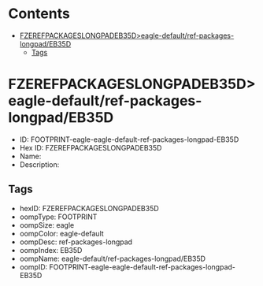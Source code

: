 



Contents
========

* [FZEREFPACKAGESLONGPADEB35D>eagle-default/ref-packages-longpad/EB35D](#fzerefpackageslongpadeb35deagle-defaultref-packages-longpadeb35d)
	* [Tags](#tags)

# FZEREFPACKAGESLONGPADEB35D>eagle-default/ref-packages-longpad/EB35D

- ID: FOOTPRINT-eagle-eagle-default-ref-packages-longpad-EB35D
- Hex ID: FZEREFPACKAGESLONGPADEB35D
- Name: 
- Description: 

## Tags

- hexID: FZEREFPACKAGESLONGPADEB35D
- oompType: FOOTPRINT
- oompSize: eagle
- oompColor: eagle-default
- oompDesc: ref-packages-longpad
- oompIndex: EB35D
- oompName: eagle-default/ref-packages-longpad/EB35D
- oompID: FOOTPRINT-eagle-eagle-default-ref-packages-longpad-EB35D
